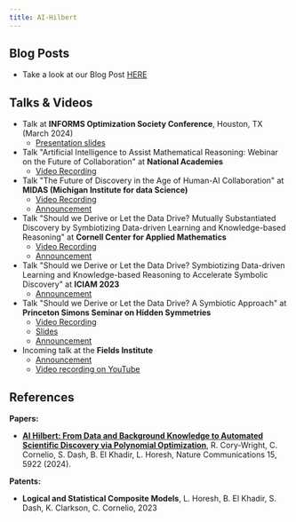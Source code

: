 ```yaml
---
title: AI-Hilbert
---
```


## Blog Posts

* Take a look at our Blog Post [HERE](https://communities.springernature.com/posts/evolving-scientific-discovery-using-real-algebraic-geometry-behind-the-paper )

<!-- ## Media coverage -->

## Talks & Videos

* Talk at **INFORMS Optimization Society Conference**, Houston, TX (March 2024)
  * [Presentation slides](figures/ai_hilbert_initial_version.pdf)
* Talk "Artificial Intelligence to Assist Mathematical Reasoning: Webinar on the Future of Collaboration" at **National Academies**
  * [Video Recording](https://www.nationalacademies.org/event/42508_04-2024_artificial-intelligence-to-assist-mathematical-reasoning-webinar-on-the-future-of-collaboration)
* Talk "The Future of Discovery in the Age of Human-AI Collaboration" at **MIDAS (Michigan Institute for data Science)**
  * [Video Recording](https://www.dropbox.com/scl/fi/br919o9f5wqicdrjwsudw/MIDAS_Summit_2024_Session3_1.1.mp4?rlkey=cnu42bst1hp8e7bvh9c05dumg&dl=0)
  * [Announcement](https://midas.umich.edu/ai-se-annual-symposium/)
* Talk "Should we Derive or Let the Data Drive? Mutually Substantiated Discovery by Symbiotizing Data-driven Learning and Knowledge-based Reasoning" at **Cornell Center for Applied Mathematics**
  * [Video Recording](https://www.youtube.com/watch?v=7YwNFbSynJk&t=69s)
  * [Announcement](https://www.cam.cornell.edu/events/cam-colloquium-lior-horesh-mit-ibm-research-lab-dept-computer-science-columbia-university)
* Talk "Should we Derive or Let the Data Drive? Symbiotizing Data-driven Learning and Knowledge-based Reasoning to Accelerate Symbolic Discovery" at **ICIAM 2023**
  * [Announcement](https://iciam2023.org/#Horesh)
* Talk "Should we Derive or Let the Data Drive? A Symbiotic Approach" at **Princeton Simons Seminar on Hidden Symmetries**
  * [Video Recording](https://drive.google.com/file/d/1jKM9TNvtN-44eDi6g0vDWIg7rdJMT7ye/view?usp=sharing) 
  * [Slides](https://drive.google.com/file/d/1S3pgXR6-3liBPOC_7YUtb_GPzHD0V66i/view)
  * [Announcement](https://hiddensymmetries.princeton.edu/meetings/simons-hour-talks)
* Incoming talk at the **Fields Institute**
  * [Announcement](http://www.fields.utoronto.ca/talks/Should-we-Derive-or-Let-Data-Drive-Symbiotizing-Data-driven-Learning-and-Knowledge-based)
  * [Video recording on YouTube](https://youtu.be/RwZs3f3qeuY)

## References

**Papers:**
* [**AI Hilbert: From Data and Background Knowledge to Automated Scientific Discovery via Polynomial Optimization**](https://nature.com/articles/s41467-024-50074-w), R. Cory-Wright, C. Cornelio, S. Dash, B. El Khadir, L. Horesh, Nature Communications 15, 5922 (2024). 
  
**Patents:**
* **Logical and Statistical Composite Models**, L. Horesh, B. El Khadir, S. Dash, K. Clarkson, C. Cornelio, 2023
